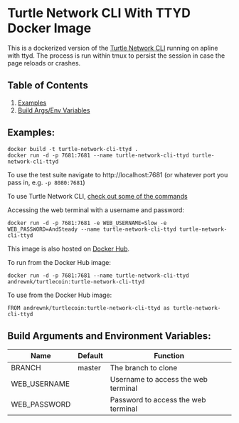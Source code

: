 # Turtle Network CLI With TTYD Docker Image

This is a dockerized version of the [Turtle Network CLI](https://github.com/turtlecoin/turtle-network-cli) running on apline with ttyd. The process is run within tmux to persist the session in case the page reloads or crashes.

## Table of Contents
1. [Examples](#examples)
2. [Build Args/Env Variables](#build-arguments-and-environment-variables)

## Examples:
```
docker build -t turtle-network-cli-ttyd .
docker run -d -p 7681:7681 --name turtle-network-cli-ttyd turtle-network-cli-ttyd
```

To use the test suite navigate to http://localhost:7681 (or whatever port you pass in, e.g. ```-p 8080:7681```)

To use Turtle Network CLI, [check out some of the commands](https://github.com/turtlecoin/turtle-network-cli#user-content-commands-work-in-progress)

Accessing the web terminal with a username and password:
```
docker run -d -p 7681:7681 -e WEB_USERNAME=Slow -e WEB_PASSWORD=AndSteady --name turtle-network-cli-ttyd turtle-network-cli-ttyd
```

This image is also hosted on [Docker Hub](https://cloud.docker.com/u/andrewnk/repository/docker/andrewnk/turtlecoin). 

To run from the Docker Hub image:

```
docker run -d -p 7681:7681 --name turtle-network-cli-ttyd andrewnk/turtlecoin:turtle-network-cli-ttyd
```

To use from the Docker Hub image:

```
FROM andrewnk/turtlecoin:turtle-network-cli-ttyd as turtle-network-cli-ttyd
```

## Build Arguments and Environment Variables:

| Name | Default | Function |
| --- | --- | --- |
| BRANCH | master | The branch to clone |
| WEB_USERNAME |  | Username to access the web terminal |
| WEB_PASSWORD |  | Password to access the web terminal |
